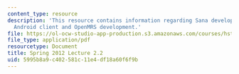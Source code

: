 ```yaml
---
content_type: resource
description: 'This resource contains information regarding Sana development workshop:
  Android client and OpenMRS development.'
file: https://ol-ocw-studio-app-production.s3.amazonaws.com/courses/hst-s14-health-information-systems-to-improve-quality-of-care-in-resource-poor-settings-spring-2012/5995b8a9c402581c11e4df18a60f6f9b_MITHST_S14S12_lec05b_1202.pdf
file_type: application/pdf
resourcetype: Document
title: Spring 2012 Lecture 2.2
uid: 5995b8a9-c402-581c-11e4-df18a60f6f9b
---
```

